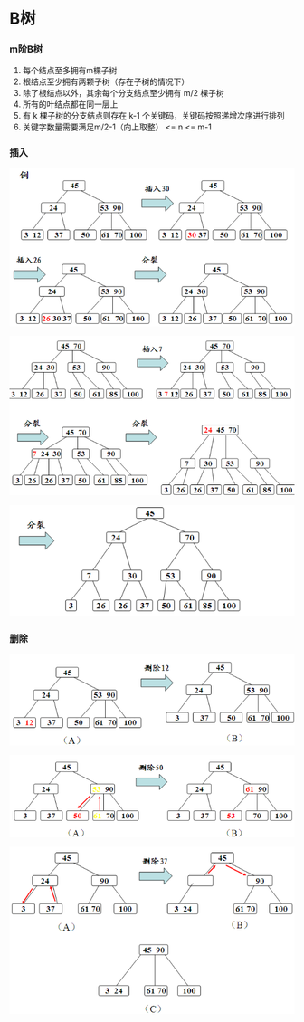# B树

###  m阶B树

1. 每个结点至多拥有m棵子树
2. 根结点至少拥有两颗子树（存在子树的情况下）
3. 除了根结点以外，其余每个分支结点至少拥有 m/2 棵子树
4. 所有的叶结点都在同一层上
5. 有 k 棵子树的分支结点则存在 k-1 个关键码，关键码按照递增次序进行排列
6. 关键字数量需要满足m/2-1（向上取整） &lt;= n &lt;= m-1

### 插入

![](../../.gitbook/assets/image%20%2865%29.png)

![](../../.gitbook/assets/image%20%2851%29.png)

![](../../.gitbook/assets/image%20%2881%29.png)

### 删除

![](../../.gitbook/assets/image%20%2869%29.png)

![](../../.gitbook/assets/image%20%281%29.png)

![](../../.gitbook/assets/image%20%2877%29.png)

